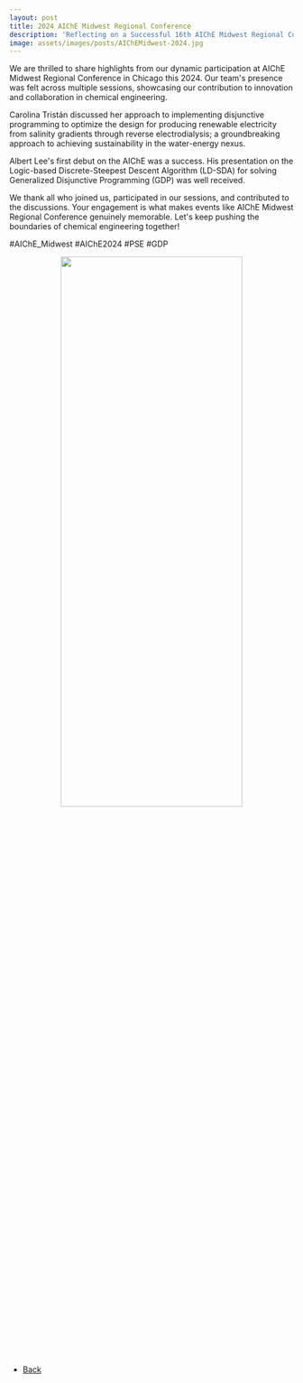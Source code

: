 ```yaml
---
layout: post
title: 2024 AIChE Midwest Regional Conference
description: 'Reflecting on a Successful 16th AIChE Midwest Regional Conference!'
image: assets/images/posts/AIChEMidwest-2024.jpg
---
```


We are thrilled to share highlights from our dynamic participation at AIChE Midwest Regional Conference in Chicago this 2024. Our team's presence was felt across multiple sessions, showcasing our contribution to innovation and collaboration in chemical engineering.

Carolina Tristán discussed her approach to implementing disjunctive programming to optimize the design for producing renewable electricity from salinity gradients through reverse electrodialysis; a groundbreaking approach to achieving sustainability in the water-energy nexus.

Albert Lee's first debut on the AIChE was a success. His presentation on the Logic-based Discrete-Steepest Descent Algorithm (LD-SDA) for solving Generalized Disjunctive Programming (GDP) was well received.

We thank all who joined us, participated in our sessions, and contributed to the discussions. Your engagement is what makes events like AIChE Midwest Regional Conference genuinely memorable. Let's keep pushing the boundaries of chemical engineering together!

#AIChE_Midwest #AIChE2024 #PSE #GDP

<div style="text-align: center"> <img style='height: 50%; width: 80%' src="{% link assets/images/posts/AIChEMidwest-2024.jpg %}" alt=""/> </div>

<ul class="actions">
    <li><a href="/3-news.html" class="button icon fa-arrow-left">Back</a></li>
</ul>